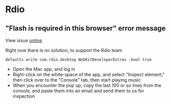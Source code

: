 # Rdio #

## "Flash is required in this browser" error message ##

View issue [online](http://help.rdio.com/customer/portal/questions/433093)

Right now there is no solution, to support the Rdio team

	defaults write com.rdio.desktop WebKitDeveloperExtras -bool true

- Open the Mac app, and log in
- Right-click on the white-space of the app, and select "Inspect element," then click over to the "Console" tab, then start playing music
- When you encounter the pop up, copy the last 100 or so lines from the console, and paste them into an email and send them to us for inspection

